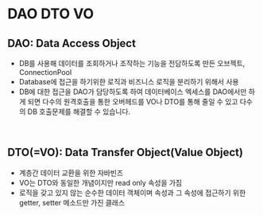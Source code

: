# DAO DTO VO

## DAO: Data Access Object

- DB를 사용해 데이터를 조회하거나 조작하는 기능을 전담하도록 만든 오브젝트, ConnectionPool 
- Database에 접근을 하기위한 로직과 비즈니스 로직을 분리하기 위해서 사용
- DB에 대한 접근을 DAO가 담당하도록 하여 데이터베이스 엑세스를 DAO에서만 하게 되면 다수의 원격호출을 통한 오버헤드를 VO나 DTO를 통해 줄일 수 있고 다수의 DB 호출문제를 해결할 수 있습니다.

<br />

## DTO(=VO): Data Transfer Object(Value Object)

- 계층간 데이터 교환을 위한 자바빈즈
- VO는 DTO와 동일한 개념이지만 read only 속성을 가짐
- 로직을 갖고 있지 않는 순수한 데이터 객체이며 속성과 그 속성에 접근하기 위한 getter, setter 메소드만 가진 클래스

